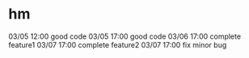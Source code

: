 # hm
03/05 12:00 good code
03/05 17:00 good code
03/06 17:00 complete feature1
03/07 17:00 complete feature2
03/07 17:00 fix minor bug
